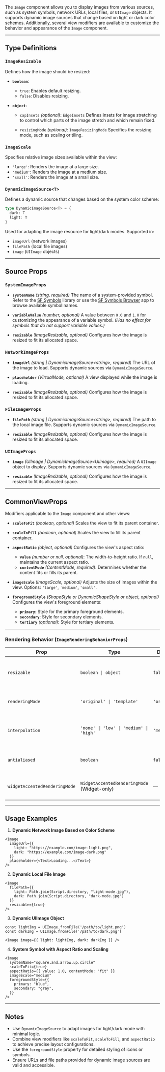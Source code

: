 The `Image` component allows you to display images from various sources, such as system symbols, network URLs, local files, or `UIImage` objects. It supports dynamic image sources that change based on light or dark color schemes. Additionally, several view modifiers are available to customize the behavior and appearance of the `Image` component.

---

## **Type Definitions**

### `ImageResizable`

Defines how the image should be resized:

* **`boolean`**:

  * `true`: Enables default resizing.
  * `false`: Disables resizing.

* **`object`**:

  * `capInsets` *(optional)*: `EdgeInsets`
    Defines insets for image stretching to control which parts of the image stretch and which remain fixed.

  * `resizingMode` *(optional)*: `ImageResizingMode`
    Specifies the resizing mode, such as scaling or tiling.

### `ImageScale`

Specifies relative image sizes available within the view:

* `'large'`: Renders the image at a large size.
* `'medium'`: Renders the image at a medium size.
* `'small'`: Renders the image at a small size.

### `DynamicImageSource<T>`

Defines a dynamic source that changes based on the system color scheme:

```ts
type DynamicImageSource<T> = {
  dark: T
  light: T
}
```

Used for adapting the image resource for light/dark modes. Supported in:

* `imageUrl` (network images)
* `filePath` (local file images)
* `image` (`UIImage` objects)

---

## **Source Props**

### `SystemImageProps`

* **`systemName`** *(string, required)*
  The name of a system-provided symbol.
  Refer to the [SF Symbols](https://developer.apple.com/design/resources/#sf-symbols) library or use the [SF Symbols Browser](https://apps.apple.com/cn/app/sf-symbols-reference/id1491161336?l=en-GB) app to browse available symbol names.

* **`variableValue`** *(number, optional)*
  A value between `0.0` and `1.0` for customizing the appearance of a variable symbol.
  *(Has no effect for symbols that do not support variable values.)*

* **`resizable`** *(ImageResizable, optional)*
  Configures how the image is resized to fit its allocated space.

### `NetworkImageProps`

* **`imageUrl`** *(string | DynamicImageSource\<string\>, required)*
  The URL of the image to load. Supports dynamic sources via `DynamicImageSource`.

* **`placeholder`** *(VirtualNode, optional)*
  A view displayed while the image is loading.

* **`resizable`** *(ImageResizable, optional)*
  Configures how the image is resized to fit its allocated space.

### `FileImageProps`

* **`filePath`** *(string | DynamicImageSource\<string\>, required)*
  The path to the local image file. Supports dynamic sources via `DynamicImageSource`.

* **`resizable`** *(ImageResizable, optional)*
  Configures how the image is resized to fit its allocated space.

### `UIImageProps`

* **`image`** *(UIImage | DynamicImageSource\<UIImage\>, required)*
  A `UIImage` object to display. Supports dynamic sources via `DynamicImageSource`.

* **`resizable`** *(ImageResizable, optional)*
  Configures how the image is resized to fit its allocated space.

---

## **CommonViewProps**

Modifiers applicable to the `Image` component and other views:

* **`scaleToFit`** *(boolean, optional)*
  Scales the view to fit its parent container.

* **`scaleToFill`** *(boolean, optional)*
  Scales the view to fill its parent container.

* **`aspectRatio`** *(object, optional)*
  Configures the view's aspect ratio:

  * **`value`** *(number or null, optional)*: The width-to-height ratio. If `null`, maintains the current aspect ratio.
  * **`contentMode`** *(ContentMode, required)*: Determines whether the content fits or fills its parent.

* **`imageScale`** *(ImageScale, optional)*
  Adjusts the size of images within the view. Options: `'large'`, `'medium'`, `'small'`.

* **`foregroundStyle`** *(ShapeStyle or DynamicShapeStyle or object, optional)*
  Configures the view's foreground elements:

  * **`primary`**: Style for the primary foreground elements.
  * **`secondary`**: Style for secondary elements.
  * **`tertiary`** *(optional)*: Style for tertiary elements.

---

### Rendering Behavior (`ImageRenderingBehaviorProps`)

| Prop                          | Type                                        | Default      | Description                                                     |
| ----------------------------- | ------------------------------------------- | ------------ | --------------------------------------------------------------- |
| `resizable`                   | `boolean \| object`                         | `false`      | Controls whether the image resizes to fit its frame (see below) |
| `renderingMode`               | `'original' \| 'template'`                  | `'original'` | Use `"template"` to allow tinting via `foregroundColor`         |
| `interpolation`               | `'none' \| 'low' \| 'medium' \| 'high'`     | `'medium'`   | Sets interpolation quality when scaling the image               |
| `antialiased`                 | `boolean`                                   | `false`      | Whether the image should use anti-aliasing                      |
| `widgetAccentedRenderingMode` | `WidgetAccentedRenderingMode` (Widget-only) | —            | Defines how the image renders in Widget accented mode           |

---

## **Usage Examples**

1. **Dynamic Network Image Based on Color Scheme**

```tsx
<Image
  imageUrl={{
    light: "https://example.com/image-light.png",
    dark: "https://example.com/image-dark.png"
  }}
  placeholder={<Text>Loading...</Text>}
/>
```

2. **Dynamic Local File Image**

```tsx
<Image
  filePath={{
    light: Path.join(Script.directory, "light-mode.jpg"),
    dark: Path.join(Script.directory, "dark-mode.jpg")
  }}
  resizable={true}
/>
```

3. **Dynamic UIImage Object**

```tsx
const lightImg = UIImage.fromFile('/path/to/light.png')
const darkImg = UIImage.fromFile('/path/to/dark.png')

<Image image={{ light: lightImg, dark: darkImg }} />
```

4. **System Symbol with Aspect Ratio and Scaling**

```tsx
<Image
  systemName="square.and.arrow.up.circle"
  scaleToFit={true}
  aspectRatio={{ value: 1.0, contentMode: "fit" }}
  imageScale="medium"
  foregroundStyle={{
    primary: "blue",
    secondary: "gray",
  }}
/>
```

---

## Notes

* Use `DynamicImageSource` to adapt images for light/dark mode with minimal logic.
* Combine view modifiers like `scaleToFit`, `scaleToFill`, and `aspectRatio` to achieve precise layout configurations.
* Use the `foregroundStyle` property for detailed styling of icons or symbols.
* Ensure URLs and file paths provided for dynamic image sources are valid and accessible.